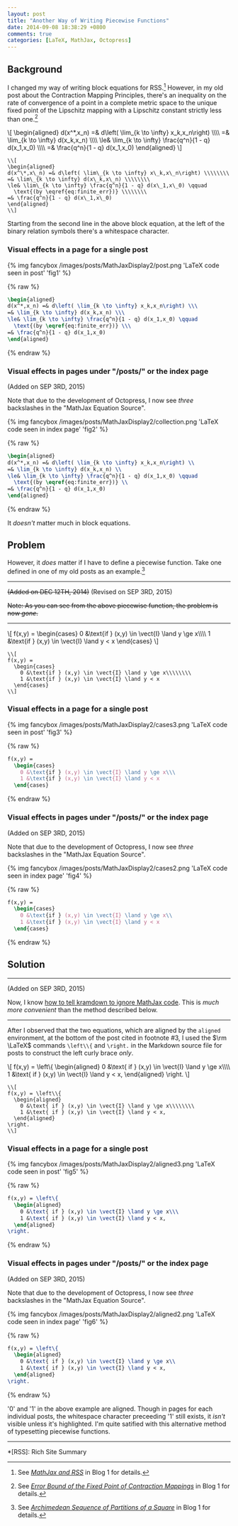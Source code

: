 ```yaml
---
layout: post
title: "Another Way of Writing Piecewise Functions"
date: 2014-09-08 18:38:29 +0800
comments: true
categories: [LaTeX, MathJax, Octopress]
---
```


Background
---

I changed my way of writing block equations for RSS.[^1]  However, in
my old post about the Contraction Mapping Principles, there's an
inequality on the rate of convergence of a point in a complete metric
space to the unique fixed point of the Lipschitz mapping with a
Lipschitz constant strictly less than one.[^2]

\\[
\begin{aligned}
d(x^\*,x\_n) =& d\left( \lim\_{k \to \infty} x\_k,x\_n\right) \\\\\\\\
=& \lim\_{k \to \infty} d(x\_k,x\_n) \\\\\\\\
\le& \lim\_{k \to \infty} \frac{q^n}{1 - q} d(x\_1,x\_0) \\\\\\\\
=& \frac{q^n}{1 - q} d(x\_1,x\_0)
\end{aligned}
\\]

```text Source code of the above block equation
\\[
\begin{aligned}
d(x^\*,x\_n) =& d\left( \lim\_{k \to \infty} x\_k,x\_n\right) \\\\\\\\
=& \lim\_{k \to \infty} d(x\_k,x\_n) \\\\\\\\
\le& \lim\_{k \to \infty} \frac{q^n}{1 - q} d(x\_1,x\_0) \qquad
  \text{(by \eqref{eq:finite_err})} \\\\\\\\
=& \frac{q^n}{1 - q} d(x\_1,x\_0)
\end{aligned}
\\]
```

Starting from the second line in the above block equation, at the left
of the binary relation symbols there's a whitespace character.

<!-- more -->

### Visual effects in a page for a single post

{% img fancybox /images/posts/MathJaxDisplay2/post.png 'LaTeX code seen in post' 'fig1' %}

{% raw %}
```tex $\rm \LaTeX$ code as seen in an individual post
\begin{aligned}
d(x^*,x_n) =& d\left( \lim_{k \to \infty} x_k,x_n\right) \\\
=& \lim_{k \to \infty} d(x_k,x_n) \\\
\le& \lim_{k \to \infty} \frac{q^n}{1 - q} d(x_1,x_0) \qquad
  \text{(by \eqref{eq:finite_err})} \\\
=& \frac{q^n}{1 - q} d(x_1,x_0)
\end{aligned}
```
{% endraw %}

### Visual effects in pages under "/posts/" or the index page

(Added on SEP 3RD, 2015)

Note that due to the development of Octopress, I now see *three*
backslashes in the "MathJax Equation Source".

{% img fancybox /images/posts/MathJaxDisplay2/collection.png 'LaTeX code seen in index page' 'fig2' %}

{% raw %}
```tex $\rm \LaTeX$ code as seen under "/posts/" or the index page
\begin{aligned}
d(x^*,x_n) =& d\left( \lim_{k \to \infty} x_k,x_n\right) \\
=& \lim_{k \to \infty} d(x_k,x_n) \\
\le& \lim_{k \to \infty} \frac{q^n}{1 - q} d(x_1,x_0) \qquad
  \text{(by \eqref{eq:finite_err})} \\
=& \frac{q^n}{1 - q} d(x_1,x_0)
\end{aligned}
```
{% endraw %}

It *doesn't* matter much in block equations.

Problem
---

However, it *does* matter if I have to define a piecewise function.
Take one defined in one of my old posts as an example.[^3]

---
<del>(Added on DEC 12TH, 2014)</del>
(Revised on SEP 3RD, 2015)

<del>Note: As you can see from the above piecewise function, the
problem is now *gone*.</del>

---

\\[
f(x,y) =
  \begin{cases}
    0 &\text{if } (x,y) \in \vect{I} \land y \ge x\\\\\\\\
    1 &\text{if } (x,y) \in \vect{I} \land y < x
  \end{cases}
\\]

```text Source code of the above block equation
\\[
f(x,y) =
  \begin{cases}
    0 &\text{if } (x,y) \in \vect{I} \land y \ge x\\\\\\\\
    1 &\text{if } (x,y) \in \vect{I} \land y < x
  \end{cases}
\\]
```

### Visual effects in a page for a single post

{% img fancybox /images/posts/MathJaxDisplay2/cases3.png 'LaTeX code seen in post' 'fig3' %}

{% raw %}
```tex $\rm \LaTeX$ code as seen in an individual post
f(x,y) =
  \begin{cases}
    0 &\text{if } (x,y) \in \vect{I} \land y \ge x\\\
    1 &\text{if } (x,y) \in \vect{I} \land y < x
  \end{cases}
```
{% endraw %}

### Visual effects in pages under "/posts/" or the index page

(Added on SEP 3RD, 2015)

Note that due to the development of Octopress, I now see *three*
backslashes in the "MathJax Equation Source".

{% img fancybox /images/posts/MathJaxDisplay2/cases2.png 'LaTeX code seen in index page' 'fig4' %}

{% raw %}
```tex $\rm \LaTeX$ code as seen under "/posts/" or the index page
f(x,y) =
  \begin{cases}
    0 &\text{if } (x,y) \in \vect{I} \land y \ge x\\
    1 &\text{if } (x,y) \in \vect{I} \land y < x
  \end{cases}
```
{% endraw %}

Solution
---

---
(Added on SEP 3RD, 2015)

Now, I know [how to tell kramdown to ignore MathJax code][sol].  This
is *much more convenient* than the method described below.

---

After I observed that the two equations, which are aligned by the
`aligned` environment, at the bottom of the post cited in footnote #3,
I used the $\rm \LaTeX$ commands `\left\\{` and `\right.` in the
Markdown source file for posts to construct the left curly brace
*only*.

\\[
f(x,y) = \left\\{
  \begin{aligned}
    0 &\text{ if } (x,y) \in \vect{I} \land y \ge x\\\\\\\\
    1 &\text{ if } (x,y) \in \vect{I} \land y < x,
  \end{aligned}
\right.
\\]

```text Source code of the above block equation
\\[
f(x,y) = \left\\{
  \begin{aligned}
    0 &\text{ if } (x,y) \in \vect{I} \land y \ge x\\\\\\\\
    1 &\text{ if } (x,y) \in \vect{I} \land y < x,
  \end{aligned}
\right.
\\]
```

### Visual effects in a page for a single post

{% img fancybox /images/posts/MathJaxDisplay2/aligned3.png 'LaTeX code seen in post' 'fig5' %}

{% raw %}
```tex $\rm \LaTeX$ code as seen in an individual post
f(x,y) = \left\{
  \begin{aligned}
    0 &\text{ if } (x,y) \in \vect{I} \land y \ge x\\\
    1 &\text{ if } (x,y) \in \vect{I} \land y < x,
  \end{aligned}
\right.
```
{% endraw %}

### Visual effects in pages under "/posts/" or the index page

(Added on SEP 3RD, 2015)

Note that due to the development of Octopress, I now see *three*
backslashes in the "MathJax Equation Source".

{% img fancybox /images/posts/MathJaxDisplay2/aligned2.png 'LaTeX code seen in index page' 'fig6' %}

{% raw %}
```tex $\rm \LaTeX$ code as seen under "/posts/" or the index page
f(x,y) = \left\{
  \begin{aligned}
    0 &\text{ if } (x,y) \in \vect{I} \land y \ge x\\
    1 &\text{ if } (x,y) \in \vect{I} \land y < x,
  \end{aligned}
\right.
```
{% endraw %}

'0' and '1' in the above example are aligned.  Though in pages for
each individual posts, the whitespace character preceeding '1' still
exists, it *isn't* visible unless it's highlighted.  I'm quite
satified with this alternative method of typesetting piecewise
functions.

---
[^1]: See [*MathJax and RSS*][pp1] in Blog 1 for details.
[^2]:
    See
    [*Error Bound of the Fixed Point of Contraction Mappings*][pp2] in
    Blog 1 for details.

[^3]:
    See [*Archimedean Sequence of Partitions of a Square*][pp3] in
    Blog 1 for details.

[pp1]: /blog/2014/09/07/mathjax-and-rss/
[pp2]: /blog/2014/08/11/error-bound-of-the-fixed-point-of-contraction-mappings/
[pp3]: /blog/2014/06/19/archimedean-sequence-of-partitions-of-a-square/
[sol]: /blog/2014/12/13/a-quick-markdown-syntax-error-detection-for-writing-mathjax-equations-in-octopress-posts-2/

*[RSS]: Rich Site Summary
